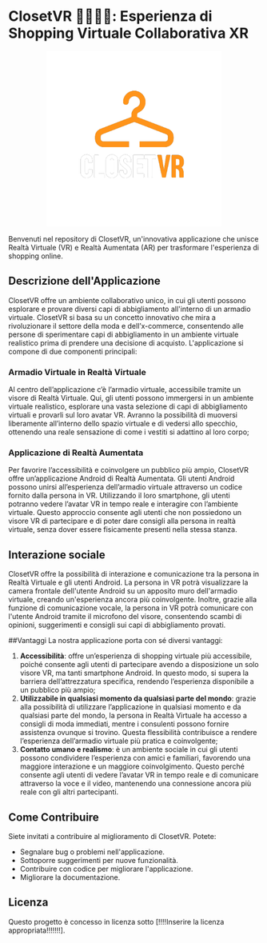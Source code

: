 # ClosetVR 🥽📱👔👞: Esperienza di Shopping Virtuale Collaborativa XR

<p align="center">
  <img src="Assets/Images/AndroidClient/Logo.png" width="350">
</p>

Benvenuti nel repository di ClosetVR, un'innovativa applicazione che unisce Realtà Virtuale (VR) e Realtà Aumentata (AR) per trasformare l'esperienza di shopping online.

## Descrizione dell'Applicazione

ClosetVR offre un ambiente collaborativo unico, in cui gli utenti possono esplorare e provare diversi capi di abbigliamento all'interno di un armadio virtuale. ClosetVR si basa su un concetto innovativo che mira a rivoluzionare il settore della moda e dell’x-commerce, consentendo alle persone di sperimentare capi di abbigliamento in un ambiente virtuale realistico prima di prendere una decisione di acquisto. L'applicazione si compone di due componenti principali:

### Armadio Virtuale in Realtà Virtuale
Al centro dell’applicazione c’è l’armadio virtuale, accessibile tramite un visore di Realtà Virtuale. Qui, gli utenti possono immergersi in un ambiente virtuale realistico, esplorare una vasta selezione di capi di abbigliamento virtuali e provarli sul loro avatar VR. Avranno la possibilità di muoversi liberamente all’interno dello spazio virtuale e di vedersi allo specchio, ottenendo una reale sensazione di come i vestiti si adattino al loro corpo;

### Applicazione di Realtà Aumentata

Per favorire l’accessibilità e coinvolgere un pubblico più ampio, ClosetVR offre un’applicazione Android di Realtà Aumentata. Gli utenti Android possono unirsi all’esperienza dell’armadio virtuale attraverso un codice fornito dalla persona in VR. Utilizzando il loro smartphone, gli utenti potranno vedere l’avatar VR in tempo reale e interagire con l’ambiente virtuale. Questo approccio consente agli utenti che non possiedono un visore VR di partecipare e di poter dare consigli alla persona in realtà virtuale, senza dover essere fisicamente presenti nella stessa stanza.

## Interazione sociale
ClosetVR offre la possibilità di interazione e comunicazione tra la persona in Realtà Virtuale e gli utenti Android. La persona in VR potrà visualizzare la camera frontale dell'utente Android su un apposito muro dell'armadio virtuale, creando un'esperienza ancora più coinvolgente. Inoltre, grazie alla funzione di comunicazione vocale, la persona in VR potrà comunicare con l'utente Android tramite il microfono del visore, consentendo scambi di opinioni, suggerimenti e consigli sui capi di abbigliamento provati.

##Vantaggi
La nostra applicazione porta con sé diversi vantaggi: 
1. **Accessibilità**: offre un’esperienza di shopping virtuale più accessibile, poiché consente agli utenti di partecipare avendo a disposizione un solo visore VR, ma tanti smartphone Android. In questo modo, si supera la barriera dell’attrezzatura specifica, rendendo l’esperienza disponibile a un pubblico più ampio;
2. **Utilizzabile in qualsiasi momento da qualsiasi parte del mondo**: grazie alla possibilità di utilizzare l’applicazione in qualsiasi momento e da qualsiasi parte del mondo, la persona in Realtà Virtuale ha accesso a consigli di moda immediati, mentre i consulenti possono fornire assistenza ovunque si trovino. Questa flessibilità contribuisce a rendere l’esperienza dell’armadio virtuale più pratica e coinvolgente;
3. **Contatto umano e realismo**: è un ambiente sociale in cui gli utenti possono condividere l’esperienza con amici e familiari, favorendo una maggiore interazione e un maggiore coinvolgimento. Questo perché consente agli utenti di vedere l’avatar VR in tempo reale e di comunicare attraverso la voce e il video, mantenendo una connessione ancora più reale con gli altri partecipanti.

## Come Contribuire

Siete invitati a contribuire al miglioramento di ClosetVR. Potete:

- Segnalare bug o problemi nell'applicazione.
- Sottoporre suggerimenti per nuove funzionalità.
- Contribuire con codice per migliorare l'applicazione.
- Migliorare la documentazione.

## Licenza

Questo progetto è concesso in licenza sotto [!!!!Inserire la licenza appropriata!!!!!!!].
